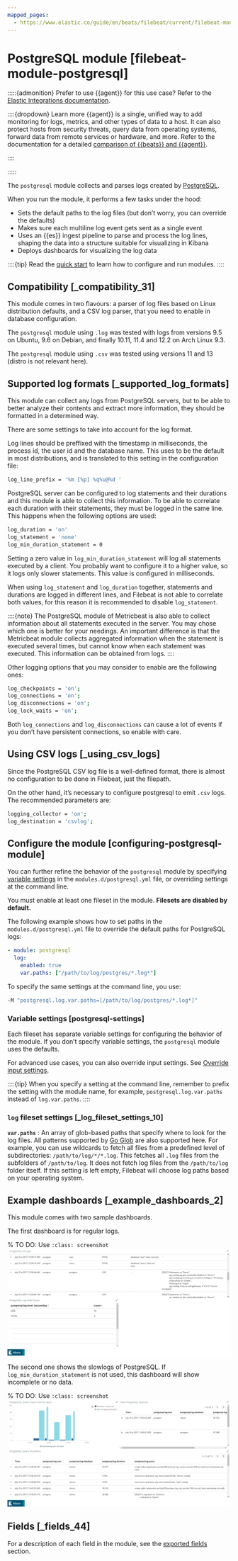 ```yaml
---
mapped_pages:
  - https://www.elastic.co/guide/en/beats/filebeat/current/filebeat-module-postgresql.html
---
```


# PostgreSQL module [filebeat-module-postgresql]

:::::{admonition} Prefer to use {{agent}} for this use case?
Refer to the [Elastic Integrations documentation](integration-docs://reference/postgresql/index.md).

::::{dropdown} Learn more
{{agent}} is a single, unified way to add monitoring for logs, metrics, and other types of data to a host. It can also protect hosts from security threats, query data from operating systems, forward data from remote services or hardware, and more. Refer to the documentation for a detailed [comparison of {{beats}} and {{agent}}](docs-content://reference/fleet/index.md).

::::


:::::


The `postgresql` module  collects and parses logs created by [PostgreSQL](https://www.postgresql.org/).

When you run the module, it performs a few tasks under the hood:

* Sets the default paths to the log files (but don’t worry, you can override the defaults)
* Makes sure each multiline log event gets sent as a single event
* Uses an {{es}} ingest pipeline to parse and process the log lines, shaping the data into a structure suitable for visualizing in Kibana
* Deploys dashboards for visualizing the log data

::::{tip}
Read the [quick start](/reference/filebeat/filebeat-installation-configuration.md) to learn how to configure and run modules.
::::



## Compatibility [_compatibility_31]

This module comes in two flavours: a parser of log files based on Linux distribution defaults, and a CSV log parser, that you need to enable in database configuration.

The `postgresql` module using `.log` was tested with logs from versions 9.5 on Ubuntu, 9.6 on Debian, and finally 10.11, 11.4 and 12.2 on Arch Linux 9.3.

The `postgresql` module using `.csv` was tested using versions 11 and 13 (distro is not relevant here).


## Supported log formats [_supported_log_formats]

This module can collect any logs from PostgreSQL servers, but to be able to better analyze their contents and extract more information, they should be formatted in a determined way.

There are some settings to take into account for the log format.

Log lines should be preffixed with the timestamp in milliseconds, the process id, the user id and the database name. This uses to be the default in most distributions, and is translated to this setting in the configuration file:

```sh
log_line_prefix = '%m [%p] %q%u@%d '
```

PostgreSQL server can be configured to log statements and their durations and this module is able to collect this information. To be able to correlate each duration with their statements, they must be logged in the same line. This happens when the following options are used:

```sh
log_duration = 'on'
log_statement = 'none'
log_min_duration_statement = 0
```

Setting a zero value in `log_min_duration_statement` will log all statements executed by a client. You probably want to configure it to a higher value, so it logs only slower statements. This value is configured in milliseconds.

When using `log_statement` and `log_duration` together, statements and durations are logged in different lines, and Filebeat is not able to correlate both values, for this reason it is recommended to disable `log_statement`.

::::{note}
The PostgreSQL module of Metricbeat is also able to collect information about all statements executed in the server. You may chose which one is better for your needings. An important difference is that the Metricbeat module collects aggregated information when the statement is executed several times, but cannot know when each statement was executed. This information can be obtained from logs.
::::


Other logging options that you may consider to enable are the following ones:

```sh
log_checkpoints = 'on';
log_connections = 'on';
log_disconnections = 'on';
log_lock_waits = 'on';
```

Both `log_connections` and `log_disconnections` can cause a lot of events if you don’t have persistent connections, so enable with care.


## Using CSV logs [_using_csv_logs]

Since the PostgreSQL CSV log file is a well-defined format, there is almost no configuration to be done in Filebeat, just the filepath.

On the other hand, it’s necessary to configure postgresql to emit `.csv` logs. The recommended parameters are:

```sh
logging_collector = 'on';
log_destination = 'csvlog';
```


## Configure the module [configuring-postgresql-module]

You can further refine the behavior of the `postgresql` module by specifying [variable settings](#postgresql-settings) in the `modules.d/postgresql.yml` file, or overriding settings at the command line.

You must enable at least one fileset in the module. **Filesets are disabled by default.**

The following example shows how to set paths in the `modules.d/postgresql.yml` file to override the default paths for PostgreSQL logs:

```yaml
- module: postgresql
  log:
    enabled: true
    var.paths: ["/path/to/log/postgres/*.log*"]
```

To specify the same settings at the command line, you use:

```sh
-M "postgresql.log.var.paths=[/path/to/log/postgres/*.log*]"
```


### Variable settings [postgresql-settings]

Each fileset has separate variable settings for configuring the behavior of the module. If you don’t specify variable settings, the `postgresql` module uses the defaults.

For advanced use cases, you can also override input settings. See [Override input settings](/reference/filebeat/advanced-settings.md).

::::{tip}
When you specify a setting at the command line, remember to prefix the setting with the module name, for example, `postgresql.log.var.paths` instead of `log.var.paths`.
::::



### `log` fileset settings [_log_fileset_settings_10]

**`var.paths`**
:   An array of glob-based paths that specify where to look for the log files. All patterns supported by [Go Glob](https://golang.org/pkg/path/filepath/#Glob) are also supported here. For example, you can use wildcards to fetch all files from a predefined level of subdirectories: `/path/to/log/*/*.log`. This fetches all `.log` files from the subfolders of `/path/to/log`. It does not fetch log files from the `/path/to/log` folder itself. If this setting is left empty, Filebeat will choose log paths based on your operating system.


## Example dashboards [_example_dashboards_2]

This module comes with two sample dashboards.

The first dashboard is for regular logs.

% TO DO: Use `:class: screenshot`
![filebeat postgresql overview](images/filebeat-postgresql-overview.png)

The second one shows the slowlogs of PostgreSQL. If `log_min_duration_statement` is not used, this dashboard will show incomplete or no data.

% TO DO: Use `:class: screenshot`
![filebeat postgresql slowlog overview](images/filebeat-postgresql-slowlog-overview.png)


## Fields [_fields_44]

For a description of each field in the module, see the [exported fields](/reference/filebeat/exported-fields-postgresql.md) section.
